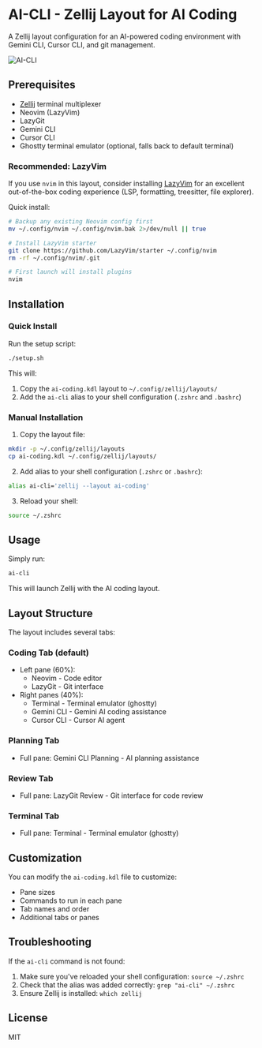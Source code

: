 # AI-CLI - Zellij Layout for AI Coding

A Zellij layout configuration for an AI-powered coding environment with Gemini CLI, Cursor CLI, and git management.

![AI-CLI](image.png)

## Prerequisites

- [Zellij](https://zellij.dev/documentation/installation) terminal multiplexer
- Neovim (LazyVim)
- LazyGit
- Gemini CLI
- Cursor CLI
- Ghostty terminal emulator (optional, falls back to default terminal)

### Recommended: LazyVim
If you use `nvim` in this layout, consider installing [LazyVim](https://lazyvim.org) for an excellent out-of-the-box coding experience (LSP, formatting, treesitter, file explorer).

Quick install:
```bash
# Backup any existing Neovim config first
mv ~/.config/nvim ~/.config/nvim.bak 2>/dev/null || true

# Install LazyVim starter
git clone https://github.com/LazyVim/starter ~/.config/nvim
rm -rf ~/.config/nvim/.git

# First launch will install plugins
nvim
```

## Installation

### Quick Install

Run the setup script:

```bash
./setup.sh
```

This will:
1. Copy the `ai-coding.kdl` layout to `~/.config/zellij/layouts/`
2. Add the `ai-cli` alias to your shell configuration (`.zshrc` and `.bashrc`)

### Manual Installation

1. Copy the layout file:
```bash
mkdir -p ~/.config/zellij/layouts
cp ai-coding.kdl ~/.config/zellij/layouts/
```

2. Add alias to your shell configuration (`.zshrc` or `.bashrc`):
```bash
alias ai-cli='zellij --layout ai-coding'
```

3. Reload your shell:
```bash
source ~/.zshrc
```

## Usage

Simply run:
```bash
ai-cli
```

This will launch Zellij with the AI coding layout.

## Layout Structure

The layout includes several tabs:

### Coding Tab (default)
- Left pane (60%): 
  - Neovim - Code editor
  - LazyGit - Git interface
- Right panes (40%): 
  - Terminal - Terminal emulator (ghostty)
  - Gemini CLI - Gemini AI coding assistance
  - Cursor CLI - Cursor AI agent

### Planning Tab
- Full pane: Gemini CLI Planning - AI planning assistance

### Review Tab
- Full pane: LazyGit Review - Git interface for code review

### Terminal Tab
- Full pane: Terminal - Terminal emulator (ghostty)

## Customization

You can modify the `ai-coding.kdl` file to customize:
- Pane sizes
- Commands to run in each pane
- Tab names and order
- Additional tabs or panes

## Troubleshooting

If the `ai-cli` command is not found:
1. Make sure you've reloaded your shell configuration: `source ~/.zshrc`
2. Check that the alias was added correctly: `grep "ai-cli" ~/.zshrc`
3. Ensure Zellij is installed: `which zellij`

## License

MIT

